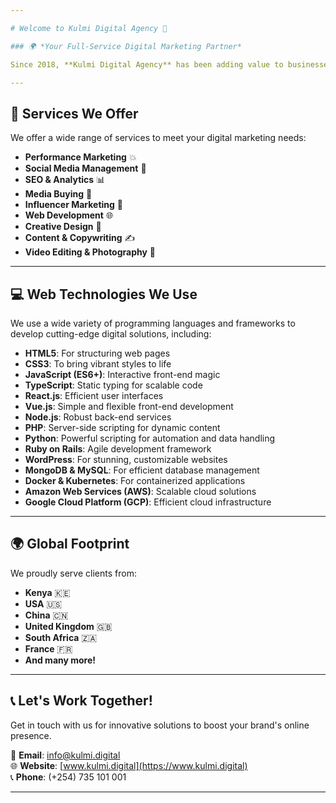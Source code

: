 ```yaml
---

# Welcome to Kulmi Digital Agency 🚀

### 🌍 *Your Full-Service Digital Marketing Partner*

Since 2018, **Kulmi Digital Agency** has been adding value to businesses across Kenya, Africa, and the globe by understanding their customers and communicating effectively. Based in Nairobi, we are proud to have impacted over 500 brands across multiple sectors, with a team of 20+ passionate and dynamic digital experts.

---
```


## 🌟 Services We Offer
We offer a wide range of services to meet your digital marketing needs:

- **Performance Marketing** 💥
- **Social Media Management** 📱
- **SEO & Analytics** 📊
- **Media Buying** 🎯
- **Influencer Marketing** 🌟
- **Web Development** 🌐
- **Creative Design** 🎨
- **Content & Copywriting** ✍️
- **Video Editing & Photography** 📸

---

## 💻 Web Technologies We Use

We use a wide variety of programming languages and frameworks to develop cutting-edge digital solutions, including:

- **HTML5**: For structuring web pages
- **CSS3**: To bring vibrant styles to life
- **JavaScript (ES6+)**: Interactive front-end magic
- **TypeScript**: Static typing for scalable code
- **React.js**: Efficient user interfaces
- **Vue.js**: Simple and flexible front-end development
- **Node.js**: Robust back-end services
- **PHP**: Server-side scripting for dynamic content
- **Python**: Powerful scripting for automation and data handling
- **Ruby on Rails**: Agile development framework
- **WordPress**: For stunning, customizable websites
- **MongoDB & MySQL**: For efficient database management
- **Docker & Kubernetes**: For containerized applications
- **Amazon Web Services (AWS)**: Scalable cloud solutions
- **Google Cloud Platform (GCP)**: Efficient cloud infrastructure

---

## 🌍 Global Footprint

We proudly serve clients from:
- **Kenya** 🇰🇪
- **USA** 🇺🇸
- **China** 🇨🇳
- **United Kingdom** 🇬🇧
- **South Africa** 🇿🇦
- **France** 🇫🇷
- **And many more!**

---

## 📞 Let's Work Together!
Get in touch with us for innovative solutions to boost your brand's online presence.

📧 **Email**: [info@kulmi.digital](mailto:info@kulmi.digital)  
🌐 **Website**: [www.kulmi.digital](https://www.kulmi.digital)  
📞 **Phone**: (+254) 735 101 001

---
